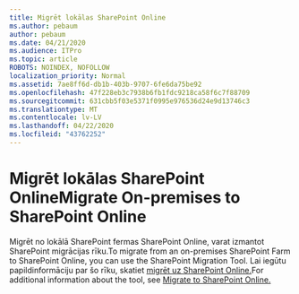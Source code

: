 ```yaml
---
title: Migrēt lokālas SharePoint Online
ms.author: pebaum
author: pebaum
ms.date: 04/21/2020
ms.audience: ITPro
ms.topic: article
ROBOTS: NOINDEX, NOFOLLOW
localization_priority: Normal
ms.assetid: 7ae8ff6d-db1b-403b-9707-6fe6da75be92
ms.openlocfilehash: 47f228eb3c7938b6fb1fdc9218ca58f6c7f88709
ms.sourcegitcommit: 631cbb5f03e5371f0995e976536d24e9d13746c3
ms.translationtype: MT
ms.contentlocale: lv-LV
ms.lasthandoff: 04/22/2020
ms.locfileid: "43762252"
---
```

# <a name="migrate-on-premises-to-sharepoint-online"></a><span data-ttu-id="f3425-102">Migrēt lokālas SharePoint Online</span><span class="sxs-lookup"><span data-stu-id="f3425-102">Migrate On-premises to SharePoint Online</span></span>

<span data-ttu-id="f3425-103">Migrēt no lokālā SharePoint fermas SharePoint Online, varat izmantot SharePoint migrācijas rīku.</span><span class="sxs-lookup"><span data-stu-id="f3425-103">To migrate from an on-premises SharePoint Farm to SharePoint Online, you can use the SharePoint Migration Tool.</span></span> <span data-ttu-id="f3425-104">Lai iegūtu papildinformāciju par šo rīku, skatiet [migrēt uz SharePoint Online.](https://go.microsoft.com/fwlink/?linkid=2019574)</span><span class="sxs-lookup"><span data-stu-id="f3425-104">For additional information about the tool, see [Migrate to SharePoint Online.](https://go.microsoft.com/fwlink/?linkid=2019574)</span></span>
  

